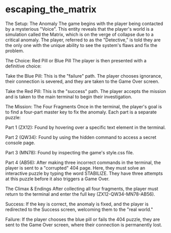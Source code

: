 # escaping_the_matrix

The Setup: The Anomaly
The game begins with the player being contacted by a mysterious "Voice". This entity reveals that the player's world is a simulation called the Matrix, which is on the verge of collapse due to a critical anomaly. The player, referred to as the "Detective," is told they are the only one with the unique ability to see the system's flaws and fix the problem.

The Choice: Red Pill or Blue Pill
The player is then presented with a definitive choice:

Take the Blue Pill: This is the "failure" path. The player chooses ignorance, their connection is severed, and they are taken to the Game Over screen.

Take the Red Pill: This is the "success" path. The player accepts the mission and is taken to the main terminal to begin their investigation.

The Mission: The Four Fragments
Once in the terminal, the player's goal is to find a four-part master key to fix the anomaly. Each part is a separate puzzle:

<SPOILERS AHEAD>
Part 1 (ZX12): Found by hovering over a specific text element in the terminal.

Part 2 (QW34): Found by using the hidden command to access a secret console page.

Part 3 (MN78): Found by inspecting the game's style.css file.

Part 4 (AB56): After making three incorrect commands in the terminal, the player is sent to a "corrupted" 404 page. Here, they must solve an interactive puzzle by typing the word STABILIZE. They have three attempts at this puzzle before it also triggers a Game Over.

The Climax & Endings
After collecting all four fragments, the player must return to the terminal and enter the full key (ZX12-QW34-MN78-AB56).

Success: If the key is correct, the anomaly is fixed, and the player is redirected to the Success screen, welcoming them to the "real world."

Failure: If the player chooses the blue pill or fails the 404 puzzle, they are sent to the Game Over screen, where their connection is permanently lost.
